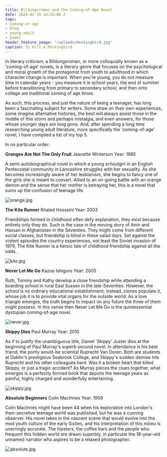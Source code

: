 ```yaml
---
title: Bildungsroman and the Coming-of-Age Novel
date: 2020-02-19 10:35:00 Z
tags:
- coming-or-age
- blog
- young-adult
- books
header_feature_image: "/uploads/mockingbird.jpg"
caption: To Kill A Mockingbird
---
```


In literary criticism, a Bildungsroman, or more colloquially known as a 'coming-of-age' novels, is a literary genre that focuses on the psychological and moral growth of the protagonist from youth to adulthood in which character change is important. When you're young, you do not measure time in calendar years - you measure it in school years, the end of summer before transitioning from primary to secondary school, and then onto college are traditional coming of age times. 

As such, this process, and just the nature of being a teenager, has long been a fascinating subject for writers. Some draw on their own experiences, some imagine alternative histories, the best will always assist those in the middle of this storm and perhaps nostalgia, and even answers, for those whose younger days are long gone. And, after spending a long time researching young adult literature, more specifically the 'coming-of-age' novel, I have compiled a list of my top 5.

In no particular order:

**Oranges Are Not The Only Fruit**
Jeanette Winterson
Year: 1985

A semi-autobiographical novel in which a young schoolgirl in an English Pentecostal community in Lancashire struggles with her sexuality. As she becomes increasingly aware of her lesbianism, she begins to fancy one of the girls she is meant to convert. Allied to an on-going battle with an orange demon and the sense that her mother is betraying her, this is a novel that sums up the confusion of teenage life.

![orange.jpg](/uploads/orange.jpg)

**The Kite Runner**
Khaled Hosseini
Year: 2003

Friendships formed in childhood often defy explanation, they exist because entirely only they do. Such is the case in the moving story of Amir and Hassan in Afghanistan in the Seventies. They might come from different social classes, but friendship is blind in these salad days. Set against the violent episodes the country experiences, not least the Soviet invasion of 1979, The Kite Runner is a heroic tale of childhood friendship against all the odds.

![kite.jpg](/uploads/kite.jpg)

**Never Let Me Go**
Kazuo Ishiguro
Year: 2005

Ruth, Tommy and Kathy develop a close friendship while attending a boarding school in rural East Sussex in the late-Seventies. However, the school is no ordinary educational establishment; instead, clones populate it, whose job it is to provide vital organs for the outside world. As a love triangle emerges, the truth begins to impact on any future the three of them might possess. In this sense then Never Let Me Go is the quintessential dystopian coming-of-age novel.

![never.jpg](/uploads/never.jpg)

**Skippy Dies**
Paul Murray
Year: 2010

As if to justify the unambiguous title, Daniel 'Skippy' Juster dies at the beginning of Paul Murray's superb second novel. In attendance is his best friend, the portly would-be scientist Ruprecht Van Doren. Both are students at Dublin's prestigious Seabrook College, and Skippy's sudden demise hits Ruprecht and his other colleagues hard. Was it a broken heart that killed Skippy, or just a tragic accident? As Murray pieces the clues together, what emerges is a perfectly formed book that depicts the teenage years as painful, highly charged and wonderfully entertaining.

![skippy.jpg](/uploads/skippy.jpg)

**Absolute Beginners**
Colin MacInnes
Year: 1959

Colin MacInnes might have been 44 when his exploration into London's then-secretive teenage world was published, but he was a cunning observer. His novel takes in the nascent scene that would evolve into the mod youth culture of the early Sixties, and his interpretation of this milieu is unerringly accurate. The hipsters, the coffee bars and the people who frequent this hidden world are drawn superbly, in particular the 18-year-old unnamed narrator who aspires to be a relaxed photographer.

![absolute.jpg](/uploads/absolute.jpg)